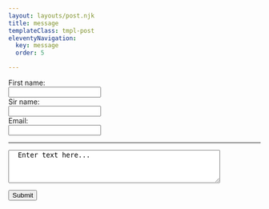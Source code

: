 ```yaml
---
layout: layouts/post.njk
title: message
templateClass: tmpl-post
eleventyNavigation:
  key: message
  order: 5

---
```





<form action="/action_page.php" id="usrform">
  <label for="fname">First name:</label><br>
  <input type="text" id="fname" name="fname"><br>
  <label for="sname">Sir name:</label><br>
  <input type="text" id="sname" name="sname"><br>
  <label for="email">Email:</label><br>
  <input type="email" id="email" name="email"><br>

  --- 
  
  <textarea rows="4" cols="50" name="comment" form="usrform">
  Enter text here...</textarea><br>
  <input type="submit"><br> 
</form>
